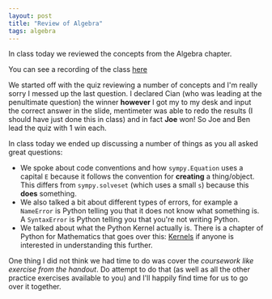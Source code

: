 ```yaml
---
layout: post
title: "Review of Algebra"
tags: algebra
---
```


In class today we reviewed the concepts from the Algebra chapter.

You can see a recording of the class [here](https://cardiff.cloud.panopto.eu/Panopto/Pages/Viewer.aspx?id=3f4f4eee-cd22-4233-84a4-b09500c65282)

We started off with the quiz reviewing a number of concepts and I'm really sorry
I messed up the last question. I declared Cian (who was leading at the
penultimate question) the winner **however** I got my to my desk and input the
correct answer in the slide, mentimeter was able to redo the results (I should
have just done this in class) and in fact **Joe** won! So Joe and
Ben lead the quiz with 1 win each.

In class today we ended up discussing a number of things as you all asked great
questions:

- We spoke about code conventions and how `sympy.Equation` uses a capital `E`
  because it follows the convention for **creating** a thing/object. This
  differs from `sympy.solveset` (which uses a small `s`) because this **does**
  something.
- We also talked a bit about different types of errors, for example a `NameError`
  is Python telling you that it does not know what something is. A `SyntaxError`
  is Python telling you that you're not writing Python.
- We talked about what the Python Kernel actually is. There is a chapter of
  Python for Mathematics that goes over this: [Kernels](https://vknight.org/pfm/further-information/03-kernel/introduction/main.html)
  if anyone is interested in understanding this further.

One thing I did not think we had time to do was cover the _coursework like
exercise from the handout_. Do attempt to do that (as well as all the other
practice exercises available to you) and I'll happily find time for us to go
over it together.
